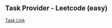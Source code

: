 ## Task Provider - Leetcode (easy)

[Task Link](https://leetcode.com/problems/middle-of-the-linked-list/description/?envType=daily-question&envId=2024-03-07)
